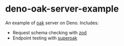 # deno-oak-server-example

An example of [oak](https://deno.land/x/oak@v12.6.2) server on Deno. Includes:

- Request schema checking with [zod](https://deno.land/x/zod@v3.22.4)
- Endpoint testing with [superoak](https://deno.land/x/superoak@4.7.0)
